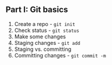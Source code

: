 ##  Part I: Git basics

1. Create a repo - `git init`
2. Check status - `git status`
3. Make some changes
4. Staging changes - `git add`
5. Staging vs. committing
6. Committing changes - `git commit -m`